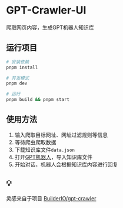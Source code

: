 # GPT-Crawler-UI

爬取网页内容，生成GPT机器人知识库 

## 运行项目

```bash
# 安装依赖
pnpm install

# 开发模式
pnpm dev

# 运行
pnpm build && pnpm start
```

## 使用方法

1. 输入爬取目标网址、网址过滤规则等信息
2. 等待爬虫爬取数据
3. 下载知识库文件`data.json`
4. 打开[GPT机器人](https://chat.openai.com/g/g-neAR0jAgY-crawlergpt)，导入知识库文件
5. 开始对话，机器人会根据知识库内容进行回复

## 💡

灵感来自于项目 [BuilderIO/gpt-crawler](https://github.com/BuilderIO/gpt-crawler)
